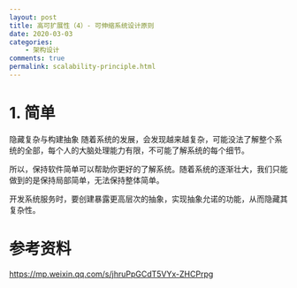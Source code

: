 ```yaml
---
layout: post
title: 高可扩展性（4）- 可伸缩系统设计原则 
date: 2020-03-03
categories:
    - 架构设计
comments: true
permalink: scalability-principle.html
---
```


# 1. 简单


隐藏复杂与构建抽象
随着系统的发展，会发现越来越复杂，可能没法了解整个系统的全部，每个人的大脑处理能力有限，不可能了解系统的每个细节。

所以，保持软件简单可以帮助你更好的了解系统。随着系统的逐渐壮大，我们只能做到的是保持局部简单，无法保持整体简单。

开发系统服务时，要创建暴露更高层次的抽象，实现抽象允诺的功能，从而隐藏其复杂性。

# 参考资料

https://mp.weixin.qq.com/s/jhruPpGCdT5VYx-ZHCPrpg